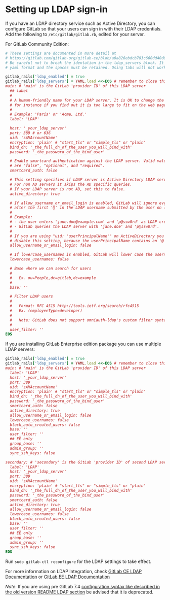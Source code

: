 # Setting up LDAP sign-in

If you have an LDAP directory service such as Active Directory, you can
configure GitLab so that your users can sign in with their LDAP credentials.
Add the following to `/etc/gitlab/gitlab.rb`, edited for your server.

For GitLab Community Edition:

```ruby
# These settings are documented in more detail at
# https://gitlab.com/gitlab-org/gitlab-ce/blob/a0a826ebdcb783c660dd40d8cb217db28a9d4998/config/gitlab.yml.example#L136
# Be careful not to break the identation in the ldap_servers block. It is in
# yaml format and the spaces must be retained. Using tabs will not work.

gitlab_rails['ldap_enabled'] = true
gitlab_rails['ldap_servers'] = YAML.load <<-EOS # remember to close this block with 'EOS' below
main: # 'main' is the GitLab 'provider ID' of this LDAP server
  ## label
  #
  # A human-friendly name for your LDAP server. It is OK to change the label later,
  # for instance if you find out it is too large to fit on the web page.
  #
  # Example: 'Paris' or 'Acme, Ltd.'
  label: 'LDAP'

  host: '_your_ldap_server'
  port: 389 # or 636
  uid: 'sAMAccountName'
  encryption: 'plain' # "start_tls" or "simple_tls" or "plain"
  bind_dn: '_the_full_dn_of_the_user_you_will_bind_with'
  password: '_the_password_of_the_bind_user'

  # Enable smartcard authentication against the LDAP server. Valid values
  # are "false", "optional", and "required".
  smartcard_auth: false

  # This setting specifies if LDAP server is Active Directory LDAP server.
  # For non AD servers it skips the AD specific queries.
  # If your LDAP server is not AD, set this to false.
  active_directory: true

  # If allow_username_or_email_login is enabled, GitLab will ignore everything
  # after the first '@' in the LDAP username submitted by the user on login.
  #
  # Example:
  # - the user enters 'jane.doe@example.com' and 'p@ssw0rd' as LDAP credentials;
  # - GitLab queries the LDAP server with 'jane.doe' and 'p@ssw0rd'.
  #
  # If you are using "uid: 'userPrincipalName'" on ActiveDirectory you need to
  # disable this setting, because the userPrincipalName contains an '@'.
  allow_username_or_email_login: false

  # If lowercase_usernames is enabled, GitLab will lower case the username.
  lowercase_usernames: false

  # Base where we can search for users
  #
  #   Ex. ou=People,dc=gitlab,dc=example
  #
  base: ''

  # Filter LDAP users
  #
  #   Format: RFC 4515 http://tools.ietf.org/search/rfc4515
  #   Ex. (employeeType=developer)
  #
  #   Note: GitLab does not support omniauth-ldap's custom filter syntax.
  #
  user_filter: ''
EOS

```

If you are installing GitLab Enterprise edition package you can use multiple LDAP servers:

```ruby
gitlab_rails['ldap_enabled'] = true
gitlab_rails['ldap_servers'] = YAML.load <<-EOS # remember to close this block with 'EOS' below
main: # 'main' is the GitLab 'provider ID' of this LDAP server
  label: 'LDAP'
  host: '_your_ldap_server'
  port: 389
  uid: 'sAMAccountName'
  encryption: 'plain' # "start_tls" or "simple_tls" or "plain"
  bind_dn: '_the_full_dn_of_the_user_you_will_bind_with'
  password: '_the_password_of_the_bind_user'
  smartcard_auth: false
  active_directory: true
  allow_username_or_email_login: false
  lowercase_usernames: false
  block_auto_created_users: false
  base: ''
  user_filter: ''
  ## EE only
  group_base: ''
  admin_group: ''
  sync_ssh_keys: false

secondary: # 'secondary' is the GitLab 'provider ID' of second LDAP server
  label: 'LDAP'
  host: '_your_ldap_server'
  port: 389
  uid: 'sAMAccountName'
  encryption: 'plain' # "start_tls" or "simple_tls" or "plain"
  bind_dn: '_the_full_dn_of_the_user_you_will_bind_with'
  password: '_the_password_of_the_bind_user'
  smartcard_auth: false
  active_directory: true
  allow_username_or_email_login: false
  lowercase_usernames: false
  block_auto_created_users: false
  base: ''
  user_filter: ''
  ## EE only
  group_base: ''
  admin_group: ''
  sync_ssh_keys: false
EOS

```

Run `sudo gitlab-ctl reconfigure` for the LDAP settings to take effect.

For more information on LDAP Integration, check
[GitLab CE LDAP Documentation](https://docs.gitlab.com/ce/integration/ldap.html) or
[GitLab EE LDAP Documentation](https://docs.gitlab.com/ee/integration/ldap.html)

*Note*: If you are using pre GitLab 7.4 [configuration syntax like described in the old version README LDAP section](https://gitlab.com/gitlab-org/omnibus-gitlab/blob/e65f026839594d54ad46a31a672d735b9caa16f0/README.md#setting-up-ldap-sign-in) be advised that it is deprecated.
